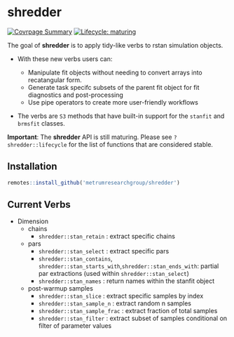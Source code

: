 # shredder

<!-- badges: start -->
[![Covrpage
Summary](https://img.shields.io/badge/covrpage-Last_Build_2019_11_19-brightgreen.svg)](http://tinyurl.com/y3zvyrpx)
[![Lifecycle: maturing](https://img.shields.io/badge/lifecycle-maturing-blue.svg)](https://www.tidyverse.org/lifecycle/#maturing)
<!-- badges: end -->

The goal of __shredder__ is to apply tidy-like verbs to rstan simulation objects. 

  - With these new verbs users can: 
    - Manipulate fit objects without needing to convert arrays into recatangular form.
    - Generate task specifc subsets of the parent fit object for fit diagnostics and post-processing
    - Use pipe operators to create more user-friendly workflows
    
  - The verbs are `S3` methods that have built-in support for the `stanfit` and `brmsfit` classes.

__Important__: The __shredder__ API is still maturing. Please see `?shredder::lifecycle` for the list of functions that are considered stable.

## Installation

``` r
remotes::install_github('metrumresearchgroup/shredder')
```

## Current Verbs

  - Dimension
      - chains
          - `shredder::stan_retain` : extract specific chains
      - pars
          - `shredder::stan_select` : extract specific pars
          - `shredder::stan_contains`, `shredder::stan_starts_with`,`shredder::stan_ends_with`:
            partial par extractions (used within `shredder::stan_select`)
          - `shredder::stan_names` : return names within the stanfit object
      - post-warmup samples
          - `shredder::stan_slice` : extract specific samples by index
          - `shredder::stan_sample_n` : extract random n samples
          - `shredder::stan_sample_frac` : extract fraction of total samples
          - `shredder::stan_filter` : extract subset of samples conditional on
            filter of parameter values

